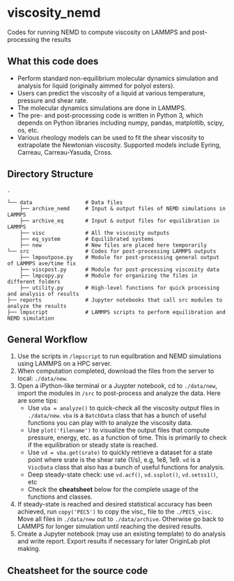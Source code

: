 # viscosity_nemd
 Codes for running NEMD to compute viscosity on LAMMPS and post-processing the results

What this code does
------
* Perform standard non-equilibrium molecular dynamics simulation and analysis for liquid (originally aimmed for polyol esters).
* Users can predict the viscosity of a liquid at various temperature, pressure and shear rate. 
* The molecular dynamics simulations are done in LAMMPS. 
* The pre- and post-processing code is written in Python 3, which depends on Python libraries including numpy, pandas, matplotlib, scipy, os, etc.
* Various rheology models can be used to fit the shear viscosity to extrapolate the Newtonian viscosity. Supported models include Eyring, Carreau, Carreau-Yasuda, Cross.

Directory Structure
------
    .

    └── data                 # Data files
        ├── archive_nemd     # Input & output files of NEMD simulations in LAMMPS
        ├── archive_eq       # Input & output files for equilibration in LAMMPS
        ├── visc             # All the viscosity outputs
        ├── eq_system        # Equilibrated systems
        ├── new              # New files are placed here temporarily
    └── src                  # Codes for post-processing LAMMPS outputs
        ├── lmpoutpose.py    # Module for post-processing general output of LAMMPS ave/time fix
        ├── viscpost.py      # Module for post-processing viscosity data
        ├── lmpcopy.py       # Module for organizing the files in different folders    
        ├── utility.py       # High-level functions for quick processing and analysis of results
    ├── reports              # Jupyter notebooks that call src modules to analyze the results
    ├── lmpscript            # LAMMPS scripts to perform equilibration and NEMD simulation


General Workflow
------
1.	Use the scripts in ```/lmpscript``` to run equilbration and NEMD simulations using LAMMPS on a HPC server.
2.  When computation completed, download the files from the server to local:  ```./data/new```.
3.	Open a iPython-like terminal or a Juypter notebook, cd to ```./data/new```, import the modules in ```/src``` to post-process and analyze the data. Here are some tips:
    * Use ```vba = analyze()``` to quick-check all the viscosity output files in ```./data/new```. ```vba``` is a ```BatchData``` class that has a bunch of useful functions you can play with to analyze the viscosity data.
    * Use ```plot('filename')``` to visualize the output files that compute pressure, energy, etc. as a function of time. This is primarily to check if the equilibration or steady state is reached.
    * Use ```vd = vba.get(srate)``` to quickly retrieve a dataset for a state point where srate is the shear rate (1/s), e.g, 1e8, 1e9. ```vd``` is a ```ViscData``` class that also has a bunch of useful functions for analysis.
    * Deep steady-state check: use ```vd.acf()```, ```vd.ssplot()```, ```vd.setss1()```, etc
    * Check the **cheatsheet** below for the complete usage of the functions and classes.
4.	If steady-state is reached and desired statistical accuracy has been achieved, run ```copy('PEC5')``` to copy the visc_ file to the ```./PEC5_visc```. Move all files in ```./data/new``` out to ```./data/archive```. Otherwise go back to LAMMPS for longer simulation until reaching the desired results.
5.	Create a Jupyter notebook (may use an existing template) to do analysis and write report.  Export results if necessary for later OriginLab plot making.


Cheatsheet for the source code
------
